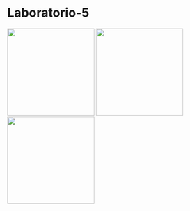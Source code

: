 # Laboratorio-5

<img src="https://i.imgur.com/tUElMtY.jpeg" width="200">
<img src="https://i.imgur.com/fSELb4K.jpeg" width="200">
<img src="https://i.imgur.com/jGVBbhc.jpeg" width="200">
